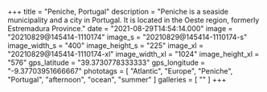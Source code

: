 +++
title = "Peniche, Portugal"
description = "Peniche is a seaside municipality and a city in Portugal. It is located in the Oeste region, formerly Estremadura Province."
date = "2021-08-29T14:54:14.000"
image = "20210829@145414-1110174"
image_s = "20210829@145414-1110174-s"
image_width_s = "400"
image_height_s = "225"
image_xl = "20210829@145414-1110174-xl"
image_width_xl = "1024"
image_height_xl = "576"
gps_latitude = "39.3730778333333"
gps_longitude = "-9.37703951666667"
phototags = [ "Atlantic", "Europe", "Peniche", "Portugal", "afternoon", "ocean", "summer" ]
galleries = [ "" ]
+++
